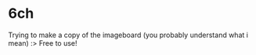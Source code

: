 # 6ch
Trying to make a copy of the imageboard (you probably understand what i mean) :> Free to use!
